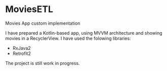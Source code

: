 # MoviesETL
Movies App custom implementation

I have prepared a Kotlin-based app, using MVVM architecture and showing movies in a RecyclerView. I have used the folowing libraries:

- RxJava2
- Retrofit2

The project is still work in progress.
